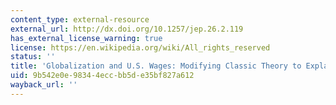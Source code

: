 ```yaml
---
content_type: external-resource
external_url: http://dx.doi.org/10.1257/jep.26.2.119
has_external_license_warning: true
license: https://en.wikipedia.org/wiki/All_rights_reserved
status: ''
title: 'Globalization and U.S. Wages: Modifying Classic Theory to Explain Recent Facts'
uid: 9b542e0e-9834-4ecc-bb5d-e35bf827a612
wayback_url: ''
---
```

